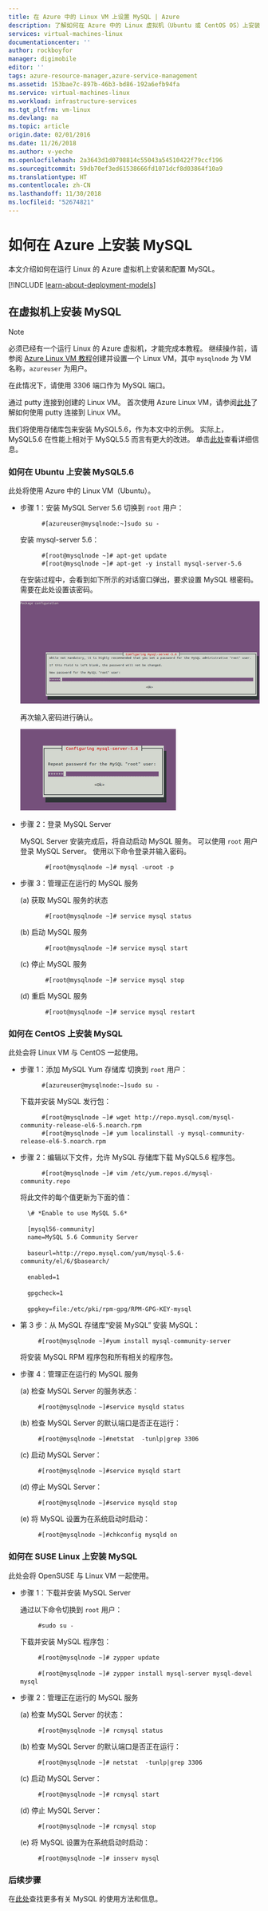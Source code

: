 ```yaml
---
title: 在 Azure 中的 Linux VM 上设置 MySQL | Azure
description: 了解如何在 Azure 中的 Linux 虚拟机（Ubuntu 或 CentOS OS）上安装 MySQL 堆栈
services: virtual-machines-linux
documentationcenter: ''
author: rockboyfor
manager: digimobile
editor: ''
tags: azure-resource-manager,azure-service-management
ms.assetid: 153bae7c-897b-46b3-bd86-192a6efb94fa
ms.service: virtual-machines-linux
ms.workload: infrastructure-services
ms.tgt_pltfrm: vm-linux
ms.devlang: na
ms.topic: article
origin.date: 02/01/2016
ms.date: 11/26/2018
ms.author: v-yeche
ms.openlocfilehash: 2a3643d1d0798814c55043a54510422f79ccf196
ms.sourcegitcommit: 59db70ef3ed61538666fd1071dcf8d03864f10a9
ms.translationtype: HT
ms.contentlocale: zh-CN
ms.lasthandoff: 11/30/2018
ms.locfileid: "52674821"
---
```

<!-- Remove the Red Hat family in meta properties-->
# <a name="how-to-install-mysql-on-azure"></a>如何在 Azure 上安装 MySQL
本文介绍如何在运行 Linux 的 Azure 虚拟机上安装和配置 MySQL。

[!INCLUDE [learn-about-deployment-models](../../../includes/learn-about-deployment-models-both-include.md)]

## <a name="install-mysql-on-your-virtual-machine"></a>在虚拟机上安装 MySQL
> [!NOTE]
> 必须已经有一个运行 Linux 的 Azure 虚拟机，才能完成本教程。 继续操作前，请参阅 [Azure Linux VM 教程](quick-create-cli.md?toc=%2fvirtual-machines%2flinux%2ftoc.json)创建并设置一个 Linux VM，其中 `mysqlnode` 为 VM 名称，`azureuser` 为用户。
> 
> 

在此情况下，请使用 3306 端口作为 MySQL 端口。  

通过 putty 连接到创建的 Linux VM。 首次使用 Azure Linux VM，请参阅[此处](mac-create-ssh-keys.md?toc=%2fvirtual-machines%2flinux%2ftoc.json)了解如何使用 putty 连接到 Linux VM。

我们将使用存储库包来安装 MySQL5.6，作为本文中的示例。 实际上，MySQL5.6 在性能上相对于 MySQL5.5 而言有更大的改进。  单击[此处](http://www.mysqlperformanceblog.com/2013/02/18/is-mysql-5-6-slower-than-mysql-5-5/)查看详细信息。

### <a name="how-to-install-mysql56-on-ubuntu"></a>如何在 Ubuntu 上安装 MySQL5.6
此处将使用 Azure 中的 Linux VM（Ubuntu）。

* 步骤 1：安装 MySQL Server 5.6   切换到 `root` 用户：

            #[azureuser@mysqlnode:~]sudo su -

    安装 mysql-server 5.6：

            #[root@mysqlnode ~]# apt-get update
            #[root@mysqlnode ~]# apt-get -y install mysql-server-5.6

    在安装过程中，会看到如下所示的对话窗口弹出，要求设置 MySQL 根密码。需要在此处设置该密码。

    ![图像](./media/mysql-install/virtual-machines-linux-install-mysql-p1.png)

    再次输入密码进行确认。

    ![图像](./media/mysql-install/virtual-machines-linux-install-mysql-p2.png)

* 步骤 2：登录 MySQL Server

    MySQL Server 安装完成后，将自动启动 MySQL 服务。 可以使用 `root` 用户登录 MySQL Server。
    使用以下命令登录并输入密码。

             #[root@mysqlnode ~]# mysql -uroot -p
* 步骤 3：管理正在运行的 MySQL 服务

    (a) 获取 MySQL 服务的状态

             #[root@mysqlnode ~]# service mysql status

    (b) 启动 MySQL 服务

             #[root@mysqlnode ~]# service mysql start

    (c) 停止 MySQL 服务

             #[root@mysqlnode ~]# service mysql stop

    (d) 重启 MySQL 服务

             #[root@mysqlnode ~]# service mysql restart

### <a name="how-to-install-mysql-on-centos"></a>如何在 CentOS 上安装 MySQL

<!-- Not Avaiable on Red Hat OS 系列（例如 CentOS、Oracle Linux） --> 此处会将 Linux VM 与 CentOS 一起使用。

* 步骤 1：添加 MySQL Yum 存储库   切换到 `root` 用户：

            #[azureuser@mysqlnode:~]sudo su -

    下载并安装 MySQL 发行包：

            #[root@mysqlnode ~]# wget http://repo.mysql.com/mysql-community-release-el6-5.noarch.rpm
            #[root@mysqlnode ~]# yum localinstall -y mysql-community-release-el6-5.noarch.rpm
* 步骤 2：编辑以下文件，允许 MySQL 存储库下载 MySQL5.6 程序包。

            #[root@mysqlnode ~]# vim /etc/yum.repos.d/mysql-community.repo

    将此文件的每个值更新为下面的值：

        \# *Enable to use MySQL 5.6*

        [mysql56-community]
        name=MySQL 5.6 Community Server

        baseurl=http://repo.mysql.com/yum/mysql-5.6-community/el/6/$basearch/

        enabled=1

        gpgcheck=1

        gpgkey=file:/etc/pki/rpm-gpg/RPM-GPG-KEY-mysql
* 第 3 步：从 MySQL 存储库“安装 MySQL”   安装 MySQL：

           #[root@mysqlnode ~]#yum install mysql-community-server

    将安装 MySQL RPM 程序包和所有相关的程序包。
* 步骤 4：管理正在运行的 MySQL 服务

    (a) 检查 MySQL Server 的服务状态：

           #[root@mysqlnode ~]#service mysqld status

    (b) 检查 MySQL Server 的默认端口是否正在运行：

           #[root@mysqlnode ~]#netstat  -tunlp|grep 3306

    (c) 启动 MySQL Server：

           #[root@mysqlnode ~]#service mysqld start

    (d) 停止 MySQL Server：

           #[root@mysqlnode ~]#service mysqld stop

    (e) 将 MySQL 设置为在系统启动时启动：

           #[root@mysqlnode ~]#chkconfig mysqld on

### <a name="how-to-install-mysql-on-suse-linux"></a>如何在 SUSE Linux 上安装 MySQL
此处会将 OpenSUSE 与 Linux VM 一起使用。

* 步骤 1：下载并安装 MySQL Server

    通过以下命令切换到 `root` 用户：  

           #sudo su -

    下载并安装 MySQL 程序包：

           #[root@mysqlnode ~]# zypper update

           #[root@mysqlnode ~]# zypper install mysql-server mysql-devel mysql
* 步骤 2：管理正在运行的 MySQL 服务

    (a) 检查 MySQL Server 的状态：

           #[root@mysqlnode ~]# rcmysql status

    (b) 检查 MySQL Server 的默认端口是否正在运行：

           #[root@mysqlnode ~]# netstat  -tunlp|grep 3306

    (c) 启动 MySQL Server：

           #[root@mysqlnode ~]# rcmysql start

    (d) 停止 MySQL Server：

           #[root@mysqlnode ~]# rcmysql stop

    (e) 将 MySQL 设置为在系统启动时启动：

           #[root@mysqlnode ~]# insserv mysql

### <a name="next-step"></a>后续步骤
在[此处](https://www.mysql.com/)查找更多有关 MySQL 的使用方法和信息。

<!-- Update_Description: update meta properties  -->